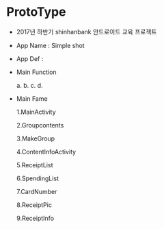 # ProtoType
* 2017년 하반기 shinhanbank 안드로이드 교육 프로젝트

* App Name : Simple shot

* App Def  : 


* Main Function

  a.
  b.
  c.
  d.

* Main Fame

  1.MainActivity

  2.Groupcontents

  3.MakeGroup

  4.ContentInfoActivity

  5.ReceiptList

  6.SpendingList

  7.CardNumber

  8.ReceiptPic

  9.ReceiptInfo

